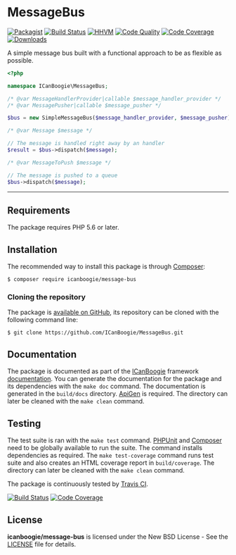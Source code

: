 # MessageBus

[![Packagist](https://img.shields.io/packagist/v/icanboogie/message-bus.svg)](https://packagist.org/packages/icanboogie/message-bus)
[![Build Status](https://img.shields.io/travis/ICanBoogie/MessageBus/master.svg)](http://travis-ci.org/ICanBoogie/MessageBus)
[![HHVM](https://img.shields.io/hhvm/ICanBoogie/MessageBus.svg)](http://hhvm.h4cc.de/package/ICanBoogie/MessageBus)
[![Code Quality](https://img.shields.io/scrutinizer/g/ICanBoogie/MessageBus/master.svg)](https://scrutinizer-ci.com/g/ICanBoogie/MessageBus)
[![Code Coverage](https://img.shields.io/coveralls/ICanBoogie/MessageBus/master.svg)](https://coveralls.io/r/ICanBoogie/MessageBus)
[![Downloads](https://img.shields.io/packagist/dt/icanboogie/message-bus.svg)](https://packagist.org/packages/icanboogie/message-bus/stats)

A simple message bus built with a functional approach to be as flexible as possible.

```php
<?php

namespace ICanBoogie\MessageBus;

/* @var MessageHandlerProvider|callable $message_handler_provider */
/* @var MessagePusher|callable $message_pusher */

$bus = new SimpleMessageBus($message_handler_provider, $message_pusher);

/* @var Message $message */

// The message is handled right away by an handler
$result = $bus->dispatch($message);

/* @var MessageToPush $message */

// The message is pushed to a queue
$bus->dispatch($message);
```





----------





## Requirements

The package requires PHP 5.6 or later.





## Installation

The recommended way to install this package is through [Composer](http://getcomposer.org/):

```
$ composer require icanboogie/message-bus
```





### Cloning the repository

The package is [available on GitHub][], its repository can be cloned with the following command
line:

	$ git clone https://github.com/ICanBoogie/MessageBus.git





## Documentation

The package is documented as part of the [ICanBoogie][] framework [documentation][]. You can
generate the documentation for the package and its dependencies with the `make doc` command. The
documentation is generated in the `build/docs` directory. [ApiGen](http://apigen.org/) is required.
The directory can later be cleaned with the `make clean` command.





## Testing

The test suite is ran with the `make test` command. [PHPUnit](https://phpunit.de/) and
[Composer](http://getcomposer.org/) need to be globally available to run the suite. The command
installs dependencies as required. The `make test-coverage` command runs test suite and also creates
an HTML coverage report in `build/coverage`. The directory can later be cleaned with the `make
clean` command.

The package is continuously tested by [Travis CI](http://about.travis-ci.org/).

[![Build Status](https://img.shields.io/travis/ICanBoogie/MessageBus/master.svg)](http://travis-ci.org/ICanBoogie/MessageBus)
[![Code Coverage](https://img.shields.io/coveralls/ICanBoogie/MessageBus/master.svg)](https://coveralls.io/r/ICanBoogie/MessageBus)





## License

**icanboogie/message-bus** is licensed under the New BSD License - See the [LICENSE](LICENSE) file for details.





[documentation]:                https://api.icanboogie.org/command-bus/latest/
[available on GitHub]:          https://github.com/ICanBoogie/MessageBus
[ICanBoogie]:                   https://icanboogie.org
